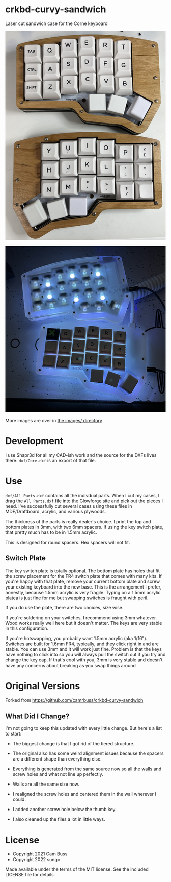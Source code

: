 # crkbd-curvy-sandwich

Laser cut sandwich case for the Corne keyboard

![](./images/cherry_plywood_top.jpg)

![](./images/acrylic/IMG_0205.jpeg)

More images are over in [the images/ directory](./images)

# Development

I use Shapr3d for all my CAD-ish work and the source for the DXFs lives there. `dxf/Core.dxf` is an export of that file. 

# Use

`dxf/All Parts.dxf` contains all the indivdual parts. When I cut my cases, I drag the `All Parts.dxf` file into the Glowforge site and pick out the pieces I need. I've successfully cut several cases using these files in MDF/Draftboard, acrylic, and various plywoods. 

The thickness of the parts is really dealer's choice. I print the top and bottom plates in 3mm, with two 6mm spacers. If using the key switch plate, that pretty much has to be in 1.5mm acrylic.

This is designed for round spacers. Hex spacers will not fit.

## Switch Plate

The key switch plate is totally optional. The bottom plate has holes that fit the screw placement for the FR4 switch plate that comes with many kits. If you're happy with that plate, remove your current bottom plate and screw your existing keyboard into the new base. This is the arrangement I prefer, honestly, because 1.5mm acrylic is very fragile. Typing on a 1.5mm acrylic platea is just fine for me but swapping switches is fraught with peril.

If you do use the plate, there are two choices, size wise.

If you're soldering on your switches, I recommend using 3mm whatever. Wood works really well here but it doesn't matter. The keys are very stable in this configuration.

If you're hotswapping, you probably want 1.5mm acrylic (aka 1/16"). Switches are built for 1.6mm FR4, typically, and they click right in and are stable. You can use 3mm and it will work just fine. Problem is that the keys have nothing to click into so you will always pull the switch out if you try and change the key cap. If that's cool with you, 3mm is very stable and doesn't have any concerns about breaking as you swap things around


# Original Versions

Forked from https://github.com/camrbuss/crkbd-curvy-sandwich

## What Did I Change?

I'm not going to keep this updated with every little change. But here's a list to start:

* The biggest change is that I got rid of the tiered structure.

* The original also has some weird alignment issues because the spacers are a different shape than everything else.

* Everything is generated from the same source now so all the walls and screw holes and what not line up perfectly.

* Walls are all the same size now.

* I realigned the screw holes and centered them in the wall wherever I could.

* I added another screw hole below the thumb key.

* I also cleaned up the files a lot in little ways. 

# License

- Copyright 2021 Cam Buss
- Copyright 2022 sungo

Made available under the terms of the MIT license. See the included LICENSE file
for details.
